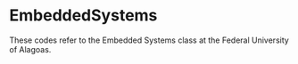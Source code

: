 # EmbeddedSystems

These codes refer to the Embedded Systems class at the Federal University of Alagoas.
